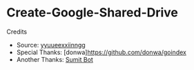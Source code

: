 # Create-Google-Shared-Drive

Credits
* Source: [yyuueexxiinngg](https://github.com/yyuueexxiinngg/some-scripts/blob/master/workers/google/drive/create-share-teamdrive.js)
* Special Thanks: [donwa]https://github.com/donwa/goindex
* Another Thanks: [Sumit Bot](https://t.me/isumitbot)

